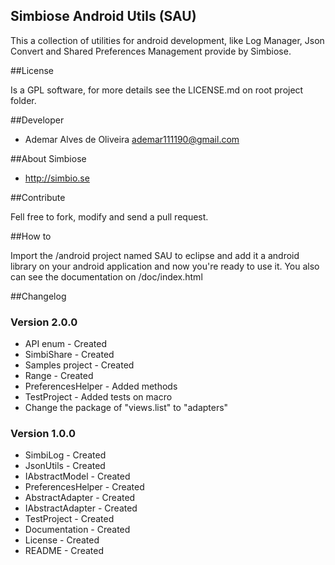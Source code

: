Simbiose Android Utils (SAU)
----------------------------

This a collection of utilities for android development, like Log Manager, Json Convert and Shared Preferences Management provide by Simbiose.

##License

Is a GPL software, for more details see the LICENSE.md on root project folder.

##Developer

- Ademar Alves de Oliveira <ademar111190@gmail.com>

##About Simbiose

- <http://simbio.se>

##Contribute

Fell free to fork, modify and send a pull request.

##How to

Import the /android project named SAU to eclipse and add it a android library on your android application and now you're ready to use it.
You also can see the documentation on /doc/index.html

##Changelog

### Version 2.0.0
 - API enum - Created
 - SimbiShare - Created
 - Samples project - Created
 - Range - Created
 - PreferencesHelper - Added methods
 - TestProject - Added tests on macro
 - Change the package of "views.list" to "adapters"

### Version 1.0.0
 - SimbiLog - Created
 - JsonUtils - Created
 - IAbstractModel - Created
 - PreferencesHelper - Created
 - AbstractAdapter - Created
 - IAbstractAdapter - Created
 - TestProject - Created
 - Documentation - Created
 - License - Created
 - README - Created
